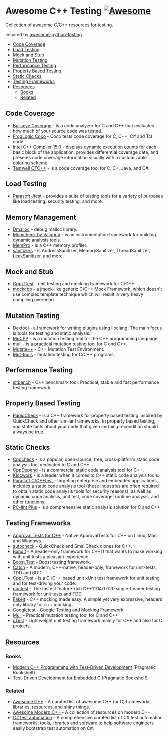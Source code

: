 # Awesome C++ Testing [![Awesome](https://awesome.re/badge.svg)](https://awesome.re)
Collection of awesome C/C++ resources for testing.

Inspired by [awesome-python-testing](https://github.com/cleder/awesome-python-testing)

- [Code Coverage](#code-coverage)
- [Load Testing](#load-testing)
- [Mock and Stub](#mock-and-stub)
- [Mutation Testing](#mutation-testing)
- [Performance Testing](#performance-testing)
- [Property Based Testing](#property-based-testing)
- [Static Checks](#static-checks)
- [Testing Frameworks](#testing-frameworks)
- [Resources](#resources)
    - [Books](#books)
    - [Related](#related)

## Code Coverage

- [Bullseye Coverage](https://www.bullseye.com/whatsNew.html#8_13) - is a code analyzer for C and C++ that evaluates how much of your source code was tested.
- [FrogLogic Coco](https://doc.froglogic.com/squish-coco/latest) - Coco tests code coverage for C, C++, C# and Tcl code.
- [Intel C++ Compiler 15.0](https://www.intel.com/content/www/us/en/developer/tools/documentation.html) - displays dynamic execution counts for each basic block of the application, provides differential coverage data, and presents code coverage information visually with a customizable coloring scheme.
- [Testwell CTC++](https://www.testwell.fi/ctcdesc.html) - is a code coverage tool for C, C+, Java, and C#.

## Load Testing

- [Parasoft Jtest](https://parasoft.force.com) - provides a suite of testing tools for a variety of purposes like load testing, security testing, and more.

## Memory Management

- [Dmalloc](https://dmalloc.com) - debug malloc library.
- [Memcheck by Valgrind](https://valgrind.org) - is an instrumentation framework for building dynamic analysis tools. 
- [MemPro](https://www.puredevsoftware.com/mempro/index.htm) - is a C++ memory profiler.
- [sanitizers](https://github.com/google/sanitizers) - is AddressSanitizer, MemorySanitizer, ThreadSanitizer, LeakSanitizer, and more.

## Mock and Stub

- [CppUTest](https://github.com/cpputest/cpputest) - unit testing and mocking framework for C/C++.
- [mockcpp](https://github.com/sinojelly/mockcpp) - a jmock-like generic C/C++ Mock Framework, which doesn't use complex template technique which will result in very heavy compiling overhead.

## Mutation Testing

- [Dextool](https://github.com/joakim-brannstrom/dextool) - a framework for writing plugins using libclang. The main focus is tools for testing and static analysis.
- [MuCPP](https://ucase.uca.es/mucpp/#:~:text=MuCPP%20is%20a%20mutation%20testing,applied%20using%20the%20Clang%20compiler.) - is a mutation testing tool for the C++ programming language.
- [mull](https://github.com/mull-project/mull) - is a practical mutation testing tool for C and C++.
- [Mutate++](https://github.com/nlohmann/mutate_cpp) - C++ Mutation Test Environment.
- [Mut-tools](https://cris.vtt.fi/en/publications/mut-tools-mutation-testing-for-cc-programs) - mutation testing for C/C++ programs.

## Performance Testing

- [sltbench](https://github.com/ivafanas/sltbench) - C++ benchmark tool. Practical, stable and fast performance testing framework.

## Property Based Testing

* [RapidCheck](https://github.com/emil-e/rapidcheck) - is a C++ framework for property based testing inspired by QuickCheck and other similar frameworks. In property based testing, you state facts about your code that given certain precondition should always be true.

## Static Checks

- [Cppcheck](https://cppcheck.sourceforge.io) - is a popular, open-source, free, cross-platform static code analysis tool dedicated to C and C++. 
- [CppDepend](https://www.cppdepend.com) - is a commercial static code analysis tool for C++.
- [Klocwork](https://www.perforce.com/products/klocwork) - is a leader when it comes to C++ static code analysis tools.
- [Parasoft C/C++test](https://www.parasoft.com/products/parasoft-c-ctest) - targeting enterprise and embedded applications, includes a static code analysis tool (these industries are often required to obtain static code analysis tools for security reasons), as well as dynamic code analysis, unit test, code coverage, runtime analysis, and other functions.
- [PC-lint Plus](https://gimpel.com) - is a comprehensive static analysis solution for C and C++

## Testing Frameworks

- [Approval Tests for C++](https://github.com/approvals/ApprovalTests.cpp) - Native ApprovalTests for C++ on Linux, Mac and Windows.
- [autocheck](https://github.com/thejohnfreeman/autocheck) - QuickCheck and SmallCheck clones for C++.
- [Bandit](https://banditcpp.github.io/bandit) - A header-only framework for C++11 that wants to make working with unit tests a pleasant experience.
- [Boost.Test](https://www.boost.org/doc/libs/1_70_0/libs/test/doc/html/index.html) - Boost testing framework.
- [Catch](https://github.com/catchorg/Catch2) - A modern, C++-native, header-only, framework for unit-tests, TDD and BDD.
- [CppUTest](https://cpputest.github.io) - is a C /C++ based unit xUnit test framework for unit testing and for test-driving your code.
- [doctest](https://github.com/onqtam/doctest) - The fastest feature-rich C++11/14/17/20 single-header testing framework for unit tests and TDD.
- [Fakeit](https://github.com/eranpeer/FakeIt) - C++ mocking made easy. A simple yet very expressive, headers only library for c++ mocking.
- [Googletest](https://github.com/google/googletest) - Google Testing and Mocking Framework.
- [Mull](https://github.com/mull-project/mull) - Practical mutation testing tool for C and C++
- [µTest](https://github.com/tymonx/utest) - Lightweight unit testing framework mainly for C++ and also for C projects. 

## Resources

### Books

- [Modern C++ Programming with Test-Driven Development](https://pragprog.com/titles/lotdd/modern-c-programming-with-test-driven-development) (Pragmatic Bookshelf)
- [Test-Driven Development for Embedded C](https://pragprog.com/titles/jgade/test-driven-development-for-embedded-c) (Pragmatic Bookshelf)

### Related

- [Awesome C++](https://github.com/fffaraz/awesome-cpp) - A curated list of awesome C++ (or C) frameworks, libraries, resources, and shiny things.
- [Awesome Modern C++](https://github.com/rigtorp/awesome-modern-cpp#testing) - A collection of resources on modern C++.
- [C# test automation](https://github.com/atinfo/awesome-test-automation/blob/master/c%23-test-automation.md) - A comprehensive curated list of C# test automation frameworks, tools, libraries and software to help software engineers easily bootstrap test automation on C#.
